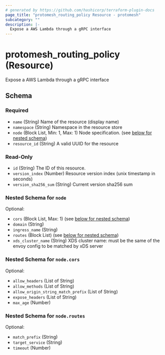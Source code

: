 ```yaml
---
# generated by https://github.com/hashicorp/terraform-plugin-docs
page_title: "protomesh_routing_policy Resource - protomesh"
subcategory: ""
description: |-
  Expose a AWS Lambda through a gRPC interface
---
```


# protomesh_routing_policy (Resource)

Expose a AWS Lambda through a gRPC interface



<!-- schema generated by tfplugindocs -->
## Schema

### Required

- `name` (String) Name of the resource (display name)
- `namespace` (String) Namespace in the resource store
- `node` (Block List, Min: 1, Max: 1) Node specification. (see [below for nested schema](#nestedblock--node))
- `resource_id` (String) A valid UUID for the resource

### Read-Only

- `id` (String) The ID of this resource.
- `version_index` (Number) Resource version index (unix timestamp in seconds)
- `version_sha256_sum` (String) Current version sha256 sum

<a id="nestedblock--node"></a>
### Nested Schema for `node`

Optional:

- `cors` (Block List, Max: 1) (see [below for nested schema](#nestedblock--node--cors))
- `domain` (String)
- `ingress_name` (String)
- `routes` (Block List) (see [below for nested schema](#nestedblock--node--routes))
- `xds_cluster_name` (String) XDS cluster name: must be the same of the envoy config to be matched by  xDS server

<a id="nestedblock--node--cors"></a>
### Nested Schema for `node.cors`

Optional:

- `allow_headers` (List of String)
- `allow_methods` (List of String)
- `allow_origin_string_match_prefix` (List of String)
- `expose_headers` (List of String)
- `max_age` (Number)


<a id="nestedblock--node--routes"></a>
### Nested Schema for `node.routes`

Optional:

- `match_prefix` (String)
- `target_service` (String)
- `timeout` (Number)


